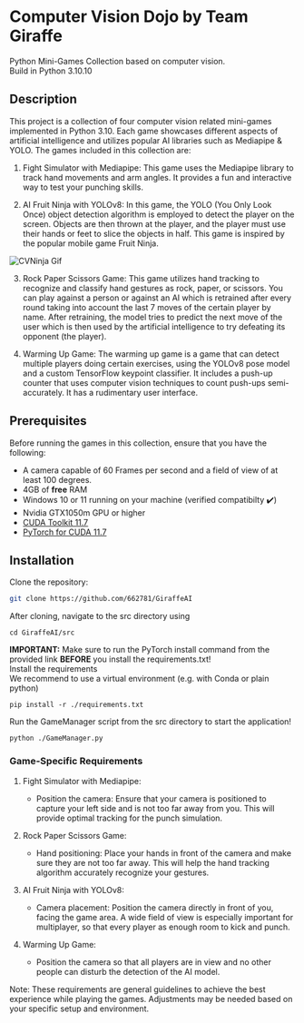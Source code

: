 # Computer Vision Dojo by Team Giraffe

Python Mini-Games Collection based on computer vision.    
Build in Python 3.10.10

## Description

This project is a collection of four computer vision related mini-games implemented in Python 3.10. Each game showcases different aspects of artificial intelligence and utilizes popular AI libraries such as Mediapipe & YOLO. The games included in this collection are:

1. Fight Simulator with Mediapipe: This game uses the Mediapipe library to track hand movements and arm angles. It provides a fun and interactive way to test your punching skills.

2. AI Fruit Ninja with YOLOv8: In this game, the YOLO (You Only Look Once) object detection algorithm is employed to detect the player on the screen. Objects are then thrown at the player, and the player must use their hands or feet to slice the objects in half. This game is inspired by the popular mobile game Fruit Ninja.

![CVNinja Gif](https://i.imgur.com/WgdcTpN.gif)

3. Rock Paper Scissors Game: This game utilizes hand tracking to recognize and classify hand gestures as rock, paper, or scissors. You can play against a person or against an AI which is retrained after every round taking into account the last 7 moves of the certain player by name. After retraining, the model tries to predict the next move of the user which is then used by the artificial intelligence to try defeating its opponent (the player).

4. Warming Up Game: The warming up game is a game that can detect multiple players doing certain exercises, using the YOLOv8 pose model and a custom TensorFlow keypoint classifier. It includes a push-up counter that uses computer vision techniques to count push-ups semi-accurately. It has a rudimentary user interface.

## Prerequisites

Before running the games in this collection, ensure that you have the following:

- A camera capable of 60 Frames per second and a field of view of at least 100 degrees.
- 4GB of **free** RAM
- Windows 10 or 11 running on your machine (verified compatibilty ✔️)
- Nvidia GTX1050m GPU or higher
- [CUDA Toolkit 11.7](https://developer.nvidia.com/cuda-11-7-0-download-archive)
- [PyTorch for CUDA 11.7](https://pytorch.org/get-started/locally/)

## Installation

Clone the repository:

```bash
git clone https://github.com/662781/GiraffeAI
```
After cloning, navigate to the src directory using
```
cd GiraffeAI/src
```
**IMPORTANT:** Make sure to run the PyTorch install command from the provided link **BEFORE** you install the requirements.txt!     
Install the requirements    
We recommend to use a virtual environment (e.g. with Conda or plain python)
```
pip install -r ./requirements.txt
```
Run the GameManager script from the src directory to start the application!
```
python ./GameManager.py
```

### Game-Specific Requirements

1. Fight Simulator with Mediapipe:
   - Position the camera: Ensure that your camera is positioned to capture your left side and is not too far away from you. This will provide optimal tracking for the punch simulation.

2. Rock Paper Scissors Game:
   - Hand positioning: Place your hands in front of the camera and make sure they are not too far away. This will help the hand tracking algorithm accurately recognize your gestures.

3. AI Fruit Ninja with YOLOv8:
   - Camera placement: Position the camera directly in front of you, facing the game area. A wide field of view is especially important for multiplayer, so that every player as enough room to kick and punch.  

4. Warming Up Game:
   - Position the camera so that all players are in view and no other people can disturb the detection of the AI model.

Note: These requirements are general guidelines to achieve the best experience while playing the games. Adjustments may be needed based on your specific setup and environment.
